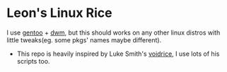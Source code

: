 # Leon's Linux Rice
I use [gentoo](https://www.gentoo.org/) + [dwm](https://github.com/0n3W4y7ick3t/dwm), but this should works on any other linux distros with little tweaks(eg. some pkgs' names maybe different).
- This repo is heavily inspired by Luke Smith's [voidrice](https://github.com/LukeSmithxyz/voidrice), I use lots of his scripts too.
